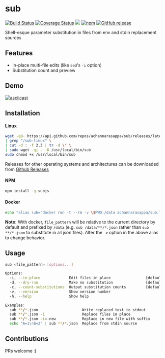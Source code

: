 # sub
[![Build Status](https://travis-ci.org/achannarasappa/sub.svg?branch=master)](https://travis-ci.org/achannarasappa/sub) [![Coverage Status](https://coveralls.io/repos/github/achannarasappa/sub/badge.svg?branch=master)](https://coveralls.io/github/achannarasappa/sub?branch=master) [![](https://images.microbadger.com/badges/version/achannarasappa/sub.svg)](https://microbadger.com/images/achannarasappa/sub) [![npm](https://img.shields.io/npm/v/subjs.svg)](https://www.npmjs.com/package/subjs) [![GitHub release](https://img.shields.io/github/release/achannarasappa/sub.svg)](https://github.com/achannarasappa/sub)

Shell-esque parameter substitution in files from env and stdin replacement sources

## Features
* In-place multi-file edits (like `sed`'s `-i` option)
* Substitution count and preview

## Demo
[![asciicast](https://asciinema.org/a/RseuxPw3PK9wigBLqDffXeEk6.png)](https://asciinema.org/a/RseuxPw3PK9wigBLqDffXeEk6)

## Installation
#### Linux
```sh
wget -qO- https://api.github.com/repos/achannarasappa/sub/releases/latest \
| grep "/sub-linux" \
| cut -d : -f 2,3 | tr -d \" \
| sudo wget -qi - -O /usr/local/bin/sub
sudo chmod +x /usr/local/bin/sub
```
Releases for other operating systems and architectures can be downloaded from [Github Releases](https://github.com/achannarasappa/sub/releases)
#### NPM
```sh
npm install -g subjs
```
#### Docker
```sh
echo "alias sub='docker run -t --rm -v \$PWD:/data achannarasappa/sub:latest \$@'" >> "$HOME/.$(echo $0 | tr -d -)rc"
```
**Note:** With docker, `file_pattern` will be relative to the current directory by default and prefixed by `/data` (e.g. `sub /data/**/*.json` rather than `sub **/*.json` to substitute in all json files). Alter the `-v` option in the above alias to change behavior.

## Usage
```sh
sub <file_pattern> [options...]

Options:
  -i, --in-place             Edit files in place                [default: false]
  -d, --dry-run              Make no substitution               [default: false]
  -c, --count-substitutions  Output substitution counts         [default: false]
  -v, --version              Show version number                       [boolean]
  -h, --help                 Show help                                 [boolean]

Examples:
  sub **/*.json                    Write replaced text to stdout
  sub **/*.json -i                 Replace files in place
  sub **/*.json -i=.new            Replace in new file with suffix
  echo "A=1\nB=2" | sub **/*.json  Replace from stdin source
```

## Contributions
PRs welcome :)